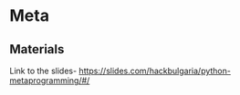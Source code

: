 # Meta

## Materials

Link to the slides- https://slides.com/hackbulgaria/python-metaprogramming/#/
